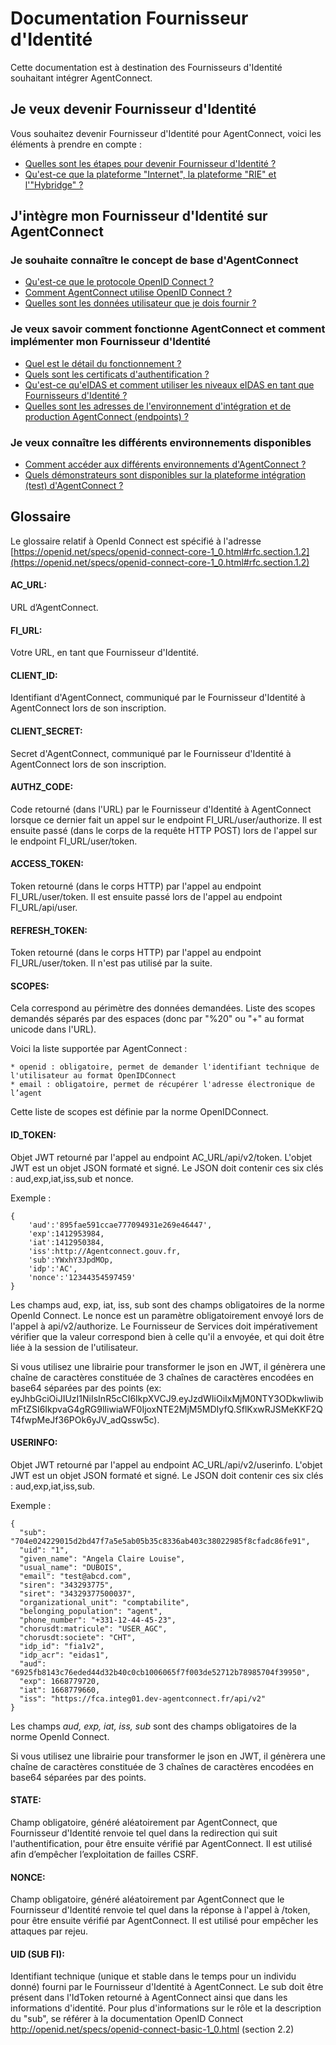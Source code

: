 # Documentation Fournisseur d'Identité

Cette documentation est à destination des Fournisseurs d'Identité souhaitant intégrer AgentConnect.

## Je veux devenir Fournisseur d'Identité 

Vous souhaitez devenir Fournisseur d'Identité pour AgentConnect, voici les éléments à prendre en compte : 

- [Quelles sont les étapes pour devenir Fournisseur d'Identité ?](https://agentconnect.gouv.fr/fi#documentation-fi)
- [Qu'est-ce que la plateforme "Internet", la plateforme "RIE" et l'"Hybridge" ?](doc_fi/pilotage_fca/plateformes_fi.md)

## J'intègre mon Fournisseur d'Identité sur AgentConnect

### Je souhaite connaître le concept de base d'AgentConnect

- [Qu'est-ce que le protocole OpenID Connect ?](doc_fi/technique_fca_fi/technique_oidc_fi.md)
- [Comment AgentConnect utilise OpenID Connect ?](doc_fi/technique_fca_fi/technique_fca_oidc_fi.md)
- [Quelles sont les données utilisateur que je dois fournir ?](doc_fi/technique_fca_fi/donnees_utilisateurs_fi.md)

### Je veux savoir comment fonctionne AgentConnect et comment implémenter mon Fournisseur d'Identité

- [Quel est le détail du fonctionnement ?](doc_fi/fonctionnement_fca_fi/details_fonctionnement_fi.md)
- [Quels sont les certificats d'authentification ?](doc_fi/fonctionnement_fca_fi/certificats_fi.md)
- [Qu'est-ce qu'eIDAS et comment utiliser les niveaux eIDAS en tant que Fournisseurs d'Identité ?](doc_fi/fonctionnement_fca_fi/fca_niveau_eidas_fi.md)
- [Quelles sont les adresses de l'environnement d'intégration et de production AgentConnect (endpoints) ?](doc_fi/production_fca_fi/adresses_fca_fi.md)

### Je veux connaître les différents environnements disponibles

- [Comment accéder aux différents environnements d'AgentConnect ?](doc_fi/test_fca_fi/fca_env_fi.md)
- [Quels démonstrateurs sont disponibles sur la plateforme intégration (test) d'AgentConnect ?](doc_fi/test_fca_fi/test_fca_demonstrateur_fi.md)

## Glossaire

Le glossaire relatif à OpenId Connect est spécifié à l'adresse [https://openid.net/specs/openid-connect-core-1_0.html#rfc.section.1.2](https://openid.net/specs/openid-connect-core-1_0.html#rfc.section.1.2)

#### **AC_URL:**  

URL d’AgentConnect. 

#### **FI_URL:** 

Votre URL, en tant que Fournisseur d'Identité.  

#### **CLIENT_ID:** 

Identifiant d'AgentConnect, communiqué par le Fournisseur d'Identité à AgentConnect lors de son inscription.

#### **CLIENT_SECRET:** 

Secret d'AgentConnect, communiqué par le Fournisseur d'Identité à AgentConnect lors de son inscription.

#### **AUTHZ_CODE:** 

Code retourné (dans l'URL) par le Fournisseur d'Identité à AgentConnect lorsque ce dernier fait un appel sur le endpoint FI_URL/user/authorize. Il est ensuite passé (dans le corps de la requête HTTP POST) lors de l'appel sur le endpoint FI_URL/user/token.

#### **ACCESS_TOKEN:** 

Token retourné (dans le corps HTTP) par l'appel au endpoint FI_URL/user/token. Il est ensuite passé lors de l'appel au endpoint FI_URL/api/user.

#### **REFRESH_TOKEN:** 

Token retourné (dans le corps HTTP) par l'appel au endpoint FI_URL/user/token. Il n'est pas utilisé par la suite.

#### **SCOPES:** 

Cela correspond au périmètre des données demandées.
Liste des scopes demandés séparés par des espaces (donc par "%20" ou "+" au format unicode dans l'URL).
	
Voici la liste supportée par AgentConnect :

    * openid : obligatoire, permet de demander l'identifiant technique de l'utilisateur au format OpenIDConnect
    * email : obligatoire, permet de récupérer l'adresse électronique de l’agent

Cette liste de scopes est définie par la norme OpenIDConnect.

#### **ID_TOKEN:** 

Objet JWT retourné par l'appel au endpoint AC_URL/api/v2/token. L'objet JWT est un objet JSON formaté et signé. Le JSON doit contenir ces six clés : aud,exp,iat,iss,sub et nonce.

Exemple :

```
{
    'aud':'895fae591ccae777094931e269e46447',
    'exp':1412953984,
    'iat':1412950384,
    'iss':http://Agentconnect.gouv.fr,
    'sub':YWxhY3JpdMOp,
    'idp':'AC',
    'nonce':'12344354597459'
}
```

Les champs aud, exp, iat, iss, sub sont des champs obligatoires de la norme OpenId Connect. Le nonce est un paramètre obligatoirement envoyé lors de l'appel à api/v2/authorize. Le Fournisseur de Services doit impérativement vérifier que la valeur correspond bien à celle qu'il a envoyée, et qui doit être liée à la session de l'utilisateur.

Si vous utilisez une librairie pour transformer le json en JWT, il génèrera une chaîne de caractères constituée de 3 chaînes de caractères encodées en base64 séparées par des points (ex: eyJhbGciOiJIUzI1NiIsInR5cCI6IkpXVCJ9.eyJzdWIiOiIxMjM0NTY3ODkwIiwibmFtZSI6IkpvaG4gRG9lIiwiaWF0IjoxNTE2MjM5MDIyfQ.SflKxwRJSMeKKF2QT4fwpMeJf36POk6yJV_adQssw5c).

#### **USERINFO:**  

Objet JWT retourné par l'appel au endpoint AC_URL/api/v2/userinfo. L'objet JWT est un objet JSON formaté et signé. Le JSON doit contenir ces six clés : aud,exp,iat,iss,sub.

Exemple :

```
{
  "sub": "704e024229015d2bd47f7a5e5ab05b35c8336ab403c38022985f8cfadc86fe91",
  "uid": "1",
  "given_name": "Angela Claire Louise",
  "usual_name": "DUBOIS",
  "email": "test@abcd.com",
  "siren": "343293775",
  "siret": "34329377500037",
  "organizational_unit": "comptabilite",
  "belonging_population": "agent",
  "phone_number": "+331-12-44-45-23",
  "chorusdt:matricule": "USER_AGC",
  "chorusdt:societe": "CHT",
  "idp_id": "fia1v2",
  "idp_acr": "eidas1",
  "aud": "6925fb8143c76eded44d32b40c0cb1006065f7f003de52712b78985704f39950",
  "exp": 1668779720,
  "iat": 1668779660,
  "iss": "https://fca.integ01.dev-agentconnect.fr/api/v2"
}
```
Les champs *aud, exp, iat, iss, sub* sont des champs obligatoires de la norme OpenId Connect.

Si vous utilisez une librairie pour transformer le json en JWT, il génèrera une chaîne de caractères constituée de 3 chaînes de caractères encodées en base64 séparées par des points.

#### **STATE:** 

Champ obligatoire, généré aléatoirement par AgentConnect, que Fournisseur d'Identité renvoie tel quel dans la redirection qui suit l'authentification, pour être ensuite vérifié par AgentConnect. Il est utilisé afin d’empêcher l’exploitation de failles CSRF.

#### **NONCE:**	

Champ obligatoire, généré aléatoirement par AgentConnect que le Fournisseur d'Identité renvoie tel quel dans la réponse à l'appel à /token, pour être ensuite vérifié par AgentConnect. Il est utilisé pour empêcher les attaques par rejeu.

#### **UID (SUB FI):** 

Identifiant technique (unique et stable dans le temps pour un individu donné) fourni par le Fournisseur d'Identité à AgentConnect. Le sub doit être présent dans l'IdToken retourné à AgentConnect ainsi que dans les informations d'identité. Pour plus d'informations sur le rôle et la description du "sub", se référer à la documentation OpenID Connect http://openid.net/specs/openid-connect-basic-1_0.html (section 2.2)
